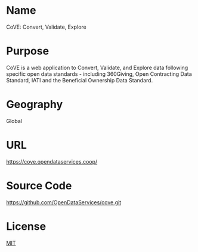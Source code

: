 # Name

CoVE: Convert, Validate, Explore

# Purpose

CoVE is a web application to Convert, Validate, and Explore data following specific open data standards - including 360Giving, Open Contracting Data Standard, IATI and the Beneficial Ownership Data Standard.

# Geography

Global

# URL

https://cove.opendataservices.coop/

# Source Code

https://github.com/OpenDataServices/cove.git

# License

[MIT](https://github.com/OpenDataServices/cove?tab=License-1-ov-file#readme)
